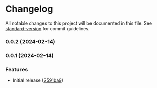 # Changelog

All notable changes to this project will be documented in this file. See [standard-version](https://github.com/conventional-changelog/standard-version) for commit guidelines.

### 0.0.2 (2024-02-14)

### 0.0.1 (2024-02-14)


### Features

* Initial release ([2591ba9](https://github.com/mdashfaque-mamdu-au17/officelite-coming-soon/commit/2591ba93deaf5178b32e673f30ccd93fbcfd2587))
